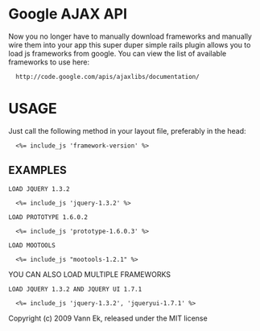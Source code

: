 Google AJAX API
===============

Now you no longer have to manually download frameworks and manually wire them into your app this super duper simple rails plugin allows you to load js frameworks from google. You can view the list of available frameworks to use here:

      http://code.google.com/apis/ajaxlibs/documentation/
    
USAGE
=====

Just call the following method in your layout file, preferably in the head:

      <%= include_js 'framework-version' %>
    
EXAMPLES
--------
    
    LOAD JQUERY 1.3.2
    
      <%= include_js 'jquery-1.3.2' %>
    
    LOAD PROTOTYPE 1.6.0.2
    
      <%= include_js 'prototype-1.6.0.3' %>
    
    LOAD MOOTOOLS
    
      <%= include_js "mootools-1.2.1" %>

YOU CAN ALSO LOAD MULTIPLE FRAMEWORKS

    LOAD JQUERY 1.3.2 AND JQUERY UI 1.7.1
    
      <%= include_js 'jquery-1.3.2', 'jqueryui-1.7.1' %>

Copyright (c) 2009 Vann Ek, released under the MIT license
